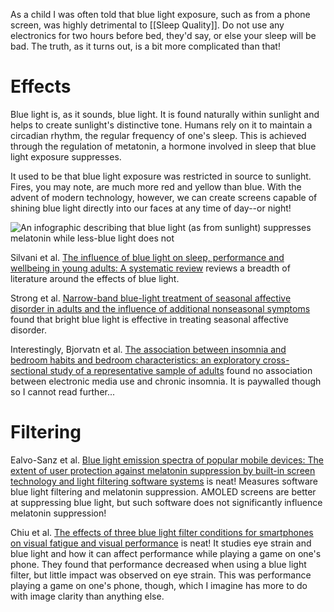 As a child I was often told that blue light exposure, such as from a phone screen, was highly detrimental to [[Sleep Quality]]. Do not use any electronics for two hours before bed, they'd say, or else your sleep will be bad. The truth, as it turns out, is a bit more complicated than that! 

# Effects 
Blue light is, as it sounds, blue light. It is found naturally within sunlight and helps to create sunlight's distinctive tone. Humans rely on it to maintain a circadian rhythm, the regular frequency of one's sleep. This is achieved through the regulation of metatonin, a hormone involved in sleep that blue light exposure suppresses. 

It used to be that blue light exposure was restricted in source to sunlight. Fires, you may note, are much more red and yellow than blue. With the advent of modern technology, however, we can create screens capable of shining blue light directly into our faces at any time of day--or night! 

![An infographic describing that blue light (as from sunlight) suppresses melatonin while less-blue light does not](https://triagemethod.com/wp-content/uploads/2023/03/Blue-Light-Melatonin.png) 

Silvani et al. [The influence of blue light on sleep, performance and wellbeing in young adults: A systematic review](https://pmc.ncbi.nlm.nih.gov/articles/PMC9424753/) reviews a breadth of literature around the effects of blue light. 

Strong et al. [Narrow-band blue-light treatment of seasonal affective disorder in adults and the influence of additional nonseasonal symptoms](https://onlinelibrary.wiley.com/doi/10.1002/da.20538) found that bright blue light is effective in treating seasonal affective disorder. 

Interestingly, Bjorvatn et al. [The association between insomnia and bedroom habits and bedroom characteristics: an exploratory cross-sectional study of a representative sample of adults](https://www.sciencedirect.com/science/article/abs/pii/S2352721817302346) found no association between electronic media use and chronic insomnia. It is paywalled though so I cannot read further... 

# Filtering 
Ealvo-Sanz et al. [Blue light emission spectra of popular mobile devices: The extent of user protection against melatonin suppression by built-in screen technology and light filtering software systems](https://www.tandfonline.com/doi/full/10.1080/07420528.2020.1781149) is neat! 
Measures software blue light filtering and melatonin suppression. AMOLED screens are better at suppressing blue light, but such software does not significantly influence melatonin suppression! 

Chiu et al. [The effects of three blue light filter conditions for smartphones on visual fatigue and visual performance](https://onlinelibrary.wiley.com/doi/full/10.1002/hfm.20824) is neat! 
It studies eye strain and blue light and how it can affect performance while playing a game on one's phone. They found that performance decreased when using a blue light filter, but little impact was observed on eye strain. This was performance playing a game on one's phone, though, which I imagine has more to do with image clarity than anything else. 
